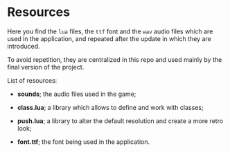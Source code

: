 # Resources

Here you find the `lua` files, the `ttf` font and the `wav` audio files which are used in the application, and repeated after the update in which they are introduced.

To avoid repetition, they are centralized in this repo and used mainly by the final version of the project.

List of resources:

- **sounds**; the audio files used in the game;

- **class.lua**; a library which allows to define and work with classes;

- **push.lua**; a library to alter the default resolution and create a more retro look;

- **font.ttf**; the font being used in the application.
